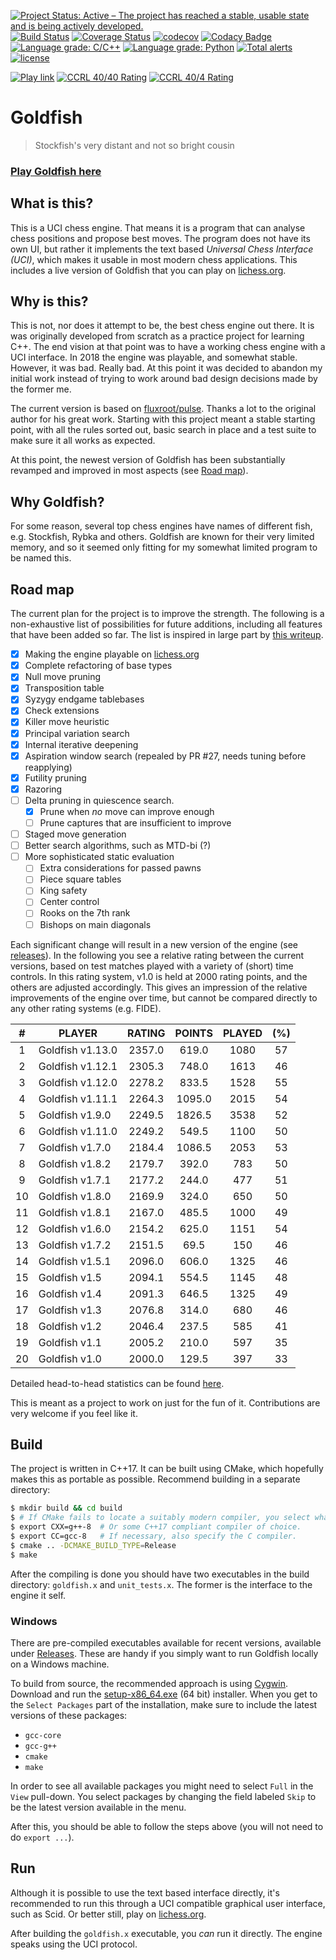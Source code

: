 [![Project Status: Active – The project has reached a stable, usable state and is being actively developed.](http://www.repostatus.org/badges/latest/active.svg)](http://www.repostatus.org/#active)
[![Build Status](https://travis-ci.org/bsamseth/Goldfish.svg?branch=master)](https://travis-ci.org/bsamseth/Goldfish)
[![Coverage Status](https://coveralls.io/repos/github/bsamseth/Goldfish/badge.svg?branch=master)](https://coveralls.io/github/bsamseth/Goldfish?branch=master)
[![codecov](https://codecov.io/gh/bsamseth/Goldfish/branch/master/graph/badge.svg)](https://codecov.io/gh/bsamseth/Goldfish)
[![Codacy Badge](https://api.codacy.com/project/badge/Grade/7f53976fd4bb42b4bfb2f53bd67fce65)](https://www.codacy.com/app/bsamseth/Goldfish?utm_source=github.com&amp;utm_medium=referral&amp;utm_content=bsamseth/Goldfish&amp;utm_campaign=Badge_Grade)
[![Language grade: C/C++](https://img.shields.io/lgtm/grade/cpp/g/bsamseth/Goldfish.svg?logo=lgtm&logoWidth=18)](https://lgtm.com/projects/g/bsamseth/Goldfish/context:cpp)
[![Language grade: Python](https://img.shields.io/lgtm/grade/python/g/bsamseth/Goldfish.svg?logo=lgtm&logoWidth=18)](https://lgtm.com/projects/g/bsamseth/Goldfish/context:python)
[![Total alerts](https://img.shields.io/lgtm/alerts/g/bsamseth/Goldfish.svg?logo=lgtm&logoWidth=18)](https://lgtm.com/projects/g/bsamseth/Goldfish/alerts/)
[![license](https://img.shields.io/github/license/mashape/apistatus.svg)](https://github.com/bsamseth/Goldfish/blob/master/LICENCE)

[![Play link](https://img.shields.io/badge/Play%20Goldfish-lichess-green.svg)](https://lichess.org/@/Goldfish-Engine)
[![CCRL 40/40 Rating](http://104.196.164.195/4040/Goldfish?badge=1&label=CCRL+40%2F40+&color=informational&rating_postfix=%20ELO)](http://ccrl.chessdom.com/ccrl/4040/cgi/engine_details.cgi?print=Details&each_game=1&eng=Goldfish%201.13.0%2064-bit#Goldfish_1_13_0_64-bit)
[![CCRL 40/4 Rating](http://104.196.164.195/404/Goldfish?badge=1&label=CCRL+40%2F4+&color=informational&rating_postfix=%20ELO)](http://ccrl.chessdom.com/ccrl/404/cgi/engine_details.cgi?print=Details&each_game=1&eng=Goldfish%201.13.0%2064-bit#Goldfish_1_13_0_64-bit)



# Goldfish
> Stockfish's very distant and not so bright cousin

### [Play Goldfish here](https://lichess.org/@/Goldfish-Engine)

## What is this?

This is a UCI chess engine. That means it is a program that can analyse chess
positions and propose best moves.  The program does not have its own UI, but
rather it implements the text based _Universal Chess Interface (UCI)_, which
makes it usable in most modern chess applications. This includes a live version
of Goldfish that you can play on [lichess.org](https://lichess.org/@/Goldfish-Engine).

## Why is this?
This is not, nor does it attempt to be, the best chess engine out there.
It is was originally developed from scratch as a
practice project for learning C++. The end vision at that point was to have a
working chess engine with a UCI interface. In 2018 the engine was playable, and
somewhat stable. However, it was bad. Really bad. At this point it was decided
to abandon my initial work instead of trying to work around bad design
decisions made by the former me. 

The current version is based on
[fluxroot/pulse](https://github.com/fluxroot/pulse). Thanks a lot to the
original author for his great work. Starting with this project meant a stable
starting point, with all the rules sorted out, basic search in place and a test
suite to make sure it all works as expected.

At this point, the newest version of Goldfish has been substantially revamped and improved 
in most aspects (see [Road map](#road-map)).  

## Why Goldfish?

For some reason, several top chess engines have names of different fish, e.g.
Stockfish, Rybka and others. Goldfish are known for their very limited memory,
and so it seemed only fitting for my somewhat limited program to be named this. 

## Road map

The current plan for the project is to improve the strength. The following is a
non-exhaustive list of possibilities for future additions, including all features that have
been added so far. The list is inspired in large part by [this writeup](http://www.frayn.net/beowulf/theory.html).

-   [X] Making the engine playable on [lichess.org](lichess.org)
-   [X] Complete refactoring of base types
-   [X] Null move pruning
-   [X] Transposition table
-   [X] Syzygy endgame tablebases
-   [X] Check extensions
-   [X] Killer move heuristic
-   [X] Principal variation search
-   [X] Internal iterative deepening
-   [X] Aspiration window search (repealed by PR #27, needs tuning before reapplying)
-   [X] Futility pruning
-   [X] Razoring
-   [ ] Delta pruning in quiescence search.
    +   [X] Prune when _no_ move can improve enough
    +   [ ] Prune captures that are insufficient to improve
-   [ ] Staged move generation
-   [ ] Better search algorithms, such as MTD-bi (?)
-   [ ] More sophisticated static evaluation
    +   [ ] Extra considerations for passed pawns
    +   [ ] Piece square tables
    +   [ ] King safety
    +   [ ] Center control
    +   [ ] Rooks on the 7th rank
    +   [ ] Bishops on main diagonals

Each significant change will result in a new version of the engine (see
[releases](https://github.com/bsamseth/Goldfish/releases)). In the following
you see a relative rating between the current versions, based on test matches
played with a variety of (short) time controls. In this rating system, v1.0 is
held at 2000 rating points, and the others are adjusted accordingly.  This
gives an impression of the relative improvements of the engine over time, but
cannot be compared directly to any other rating systems (e.g. FIDE).


 |   # | PLAYER               |   RATING  | POINTS  | PLAYED   | (%)|
   |:---:|---|:---:|:---:|:---:|:---:|
 |   1 | Goldfish v1.13.0     |   2357.0  |  619.0  |   1080   |  57|
 |   2 | Goldfish v1.12.1     |   2305.3  |  748.0  |   1613   |  46|
 |   3 | Goldfish v1.12.0     |   2278.2  |  833.5  |   1528   |  55|
 |   4 | Goldfish v1.11.1     |   2264.3  | 1095.0  |   2015   |  54|
 |   5 | Goldfish v1.9.0      |   2249.5  | 1826.5  |   3538   |  52|
 |   6 | Goldfish v1.11.0     |   2249.2  |  549.5  |   1100   |  50|
 |   7 | Goldfish v1.7.0      |   2184.4  | 1086.5  |   2053   |  53|
 |   8 | Goldfish v1.8.2      |   2179.7  |  392.0  |    783   |  50|
 |   9 | Goldfish v1.7.1      |   2177.2  |  244.0  |    477   |  51|
 |  10 | Goldfish v1.8.0      |   2169.9  |  324.0  |    650   |  50|
 |  11 | Goldfish v1.8.1      |   2167.0  |  485.5  |   1000   |  49|
 |  12 | Goldfish v1.6.0      |   2154.2  |  625.0  |   1151   |  54|
 |  13 | Goldfish v1.7.2      |   2151.5  |   69.5  |    150   |  46|
 |  14 | Goldfish v1.5.1      |   2096.0  |  606.0  |   1325   |  46|
 |  15 | Goldfish v1.5        |   2094.1  |  554.5  |   1145   |  48|
 |  16 | Goldfish v1.4        |   2091.3  |  646.5  |   1325   |  49|
 |  17 | Goldfish v1.3        |   2076.8  |  314.0  |    680   |  46|
 |  18 | Goldfish v1.2        |   2046.4  |  237.5  |    585   |  41|
 |  19 | Goldfish v1.1        |   2005.2  |  210.0  |    597   |  35|
 |  20 | Goldfish v1.0        |   2000.0  |  129.5  |    397   |  33|

Detailed head-to-head statistics can be found [here](head-to-head-history.txt).

This is meant as a project to work on just for the fun of it.
Contributions are very welcome if you feel like it.

## Build

The project is written in C++17. It can be built using CMake, which hopefully makes this as portable as
possible. Recommend building in a separate directory:

``` bash
$ mkdir build && cd build
$ # If CMake fails to locate a suitably modern compiler, you select what to use explicitly.
$ export CXX=g++-8  # Or some C++17 compliant compiler of choice.
$ export CC=gcc-8   # If necessary, also specify the C compiler.
$ cmake .. -DCMAKE_BUILD_TYPE=Release
$ make
```

After the compiling is done you should have two executables in the build
directory: `goldfish.x` and `unit_tests.x`. The former is the interface to the
engine it self.

### Windows 

There are pre-compiled executables available for recent versions, available under [Releases](https://github.com/bsamseth/Goldfish/releases). These are handy if you simply want to run Goldfish locally on a Windows machine.

To build from source, the recommended approach is using
[Cygwin](https://www.cygwin.com/). Download and run the
[setup-x86_64.exe](https://www.cygwin.com/setup-x86_64.exe) (64 bit) installer.
When you get to the `Select Packages` part of the installation, make sure to
include the latest versions of these packages:

  - `gcc-core`
  - `gcc-g++`
  - `cmake`
  - `make`

In order to see all available packages you might need to select `Full` in the
`View` pull-down. You select packages by changing the field labeled `Skip` to
be the latest version available in the menu.

After this, you should be able to follow the steps above (you will not need to do `export ...`).

## Run

Although it is possible to use the text based interface directly, it's
recommended to run this through a UCI compatible graphical user interface, such
as Scid. Or better still, play on [lichess.org](https://lichess.org/@/Goldfish-Engine).

After building the `goldfish.x` executable, you _can_ run it directly. The engine
speaks using the UCI protocol.
